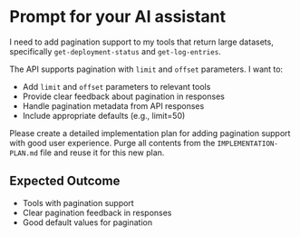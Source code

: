 # Prompt for your AI assistant

I need to add pagination support to my tools that return large datasets, specifically `get-deployment-status` and `get-log-entries`.

The API supports pagination with `limit` and `offset` parameters. I want to:

- Add `limit` and `offset` parameters to relevant tools
- Provide clear feedback about pagination in responses
- Handle pagination metadata from API responses
- Include appropriate defaults (e.g., limit=50)

Please create a detailed implementation plan for adding pagination support with good user experience. Purge all contents from the `IMPLEMENTATION-PLAN.md` file and reuse it for this new plan.

## Expected Outcome

- Tools with pagination support
- Clear pagination feedback in responses
- Good default values for pagination
